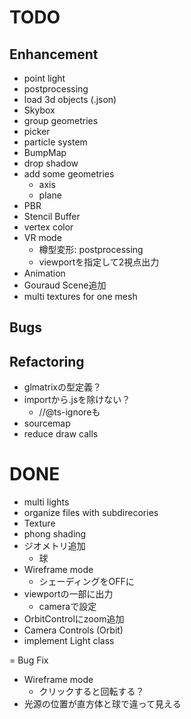 # TODO

## Enhancement

- point light
- postprocessing
- load 3d objects (.json)
- Skybox
- group geometries
- picker
- particle system
- BumpMap
- drop shadow
- add some geometries
  - axis
  - plane
- PBR
- Stencil Buffer
- vertex color 
- VR mode
  - 樽型変形: postprocessing
  - viewportを指定して2視点出力
- Animation
- Gouraud Scene追加
- multi textures for one mesh

## Bugs

## Refactoring

- glmatrixの型定義？
- importから.jsを除けない？
  - //@ts-ignoreも
- sourcemap
- reduce draw calls

# DONE

- multi lights
- organize files with subdirecories
- Texture
- phong shading
- ジオメトリ追加
  - 球
- Wireframe mode
  - シェーディングをOFFに
- viewportの一部に出力
  - cameraで設定
- OrbitControlにzoom追加
- Camera Controls (Orbit)
- implement Light class

= Bug Fix

- Wireframe mode
  - クリックすると回転する？
- 光源の位置が直方体と球で違って見える